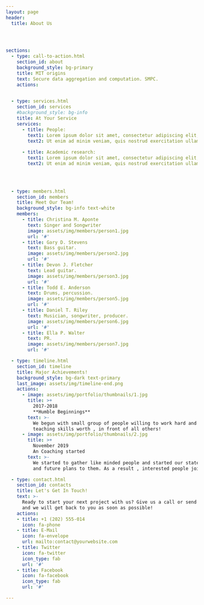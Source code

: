 ```yaml
---
layout: page
header:
  title: About Us

    


sections:
  - type: call-to-action.html
    section_id: about
    background_style: bg-primary
    title: MIT origins
    text: Secure data aggregation and computation. SMPC. 
    actions:
    

  - type: services.html
    section_id: services
    #background_style: bg-info
    title: At Your Service
    services:
      - title: People: 
        text1: Lorem ipsum dolor sit amet, consectetur adipiscing elit, sed do eiusmod tempor incididunt ut labore et dolore magna aliqua. 
        text2: Ut enim ad minim veniam, quis nostrud exercitation ullamco laboris nisi ut aliquip ex ea commodo consequat. 
   
      - title: Academic research: 
        text1: Lorem ipsum dolor sit amet, consectetur adipiscing elit, sed do eiusmod tempor incididunt ut labore et dolore magna aliqua. 
        text2: Ut enim ad minim veniam, quis nostrud exercitation ullamco laboris nisi ut aliquip ex ea commodo consequat. 
        
      


  - type: members.html
    section_id: members
    title: Meet Our Team!
    background_style: bg-info text-white
    members:
      - title: Christina M. Aponte
        text: Singer and Songwriter
        image: assets/img/members/person1.jpg
        url: '#'
      - title: Gary D. Stevens
        text: Bass guitar.
        image: assets/img/members/person2.jpg
        url: '#'
      - title: Devon J. Fletcher
        text: Lead guitar.
        image: assets/img/members/person3.jpg
        url: '#'
      - title: Todd E. Anderson
        text: Drums, percussion.
        image: assets/img/members/person5.jpg
        url: '#'
      - title: Daniel T. Riley
        text: Musician, songwriter, producer.
        image: assets/img/members/person6.jpg
        url: '#'
      - title: Ella P. Walter
        text: PR.
        image: assets/img/members/person7.jpg
        url: '#'

  - type: timeline.html
    section_id: timeline
    title: Major Achievements!
    background_style: bg-dark text-primary
    last_image: assets/img/timeline-end.png
    actions:
      - image: assets/img/portfolio/thumbnails/1.jpg
        title: >+
          2017-2018
          **Humble Beginnings**
        text: >-
          We begun with small group of people willing to work hard and make our
          teaching skills worth , in front of all others!
      - image: assets/img/portfolio/thumbnails/2.jpg
        title: >+
          November 2019
          An Coaching started
        text: >-
          We started to gather like minded people and started our stategies
          and future plans to them. As a result , interested people joined us!

  - type: contact.html
    section_id: contacts
    title: Let's Get In Touch!
    text: >-
      Ready to start your next project with us? Give us a call or send us an email
      and we will get back to you as soon as possible!
    actions:
    - title: +1 (202) 555-014
      icon: fa-phone
    - title: E-Mail
      icon: fa-envelope
      url: mailto:contact@yourwebsite.com
    - title: Twitter
      icon: fa-twitter
      icon_type: fab
      url: '#'
    - title: Facebook
      icon: fa-facebook
      icon_type: fab
      url: '#'

---
```

